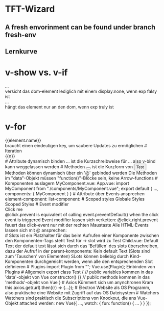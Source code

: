 # TFT-Wizard

## A fresh envorinment can be found under branch fresh-env

## Lernkurve
# v-show vs. v-if
<div v-show="exp">...</div> versicht das dom-element lediglich mit einem display:none, wenn exp falsy ist
<div v-if="exp">...</div> hängt das element nur an den dom, wenn exp truly ist

# v-for
<div v-for="element in elements" v-bind:key="element.id">{{element.name}}</div> braucht einen eindeutigen key, um saubere Updates zu ermöglichen
# Iteration
<div v-for="n in 10" v-bind:key="n">{{n}}</div>
# Attribute dynamisch binden
<a :href="`?id=${index}`">...</a> ist die Kurzschreibweise für <a v-bind:href="`?id=${index}`">...</a> also v-bind kann weggelassen werden
# Methoden
<button @click="fun"></button> ist die Kurzform von <button v-on:click="test">Test</button> Methoden können dynamisch über ein '@' gebinded werden
Die Methoden im "data"-Objekt müssen "function()"-Blöcke sein, keine Arrow-functions
# Komponenten auslagern
MyComponent.vue:
<template>
    ...
</template>
<script>
export default {
  name: "MyComponent",
  ...,
}
</script>
App.vue:
import MyComponent from "./components/MyComponent.vue";
export default {
    ...,
    components: {
        MyComponent
    }
}
# Attribute über Events ansprechen
element-component:
<template>
    <button @click="buttonClick"></button>
</template>
<script>
export default {
    ...,
    props: ["item"],
    methods: {
        buttonClick() { this.$emit('someEvent', this.item); }
    }
}
</script>
list-component:
<template>
    <div @someEvent="doStuff"></div>
</template>
<script>
export default {
    ...,
    methods: {
        doStuff(el) { 
            console.log(el);
        }
    }
}
</script>
# Scoped styles
<style> ... </style> Globale Styles
<style scoped> ... </style> Scoped Styles
# Event modifier
<div @click.prevent="fun">Click me</div> @click.prevent is equivalent of calling event.preventDefault() when the click event is triggered
Event modifier lassen sich verketten: @click.right.prevent feuert das click-event nur mit der rechten Maustaste
Alle HTML-Events lassen sich mit @ ansprechen: <div @mouseup="fun"></div>
# Slots
<slot></slot> ist ein Platzhalter für das beim Aufrufen einer Komponente zwischen den Komponenten-Tags steht
<MyComponent>Test</MyComponent> für <template><div><slot></slot></div></template> -> slot wird zu Test
Child.vue: <slot>Default Text</slot> der default text lässt sich durch das 'Befüllen' des slots überschreiben, dazu
der Aufruf in der parent-komponente: <Parent><Child>Kein default Text</Child></Parent> (Slots sind zum 'Tauschen' von Elementen)
SLots können beliebig durch Kind-Komponenten durchgereicht werden, wenn alle den entsprechenden Slot definieren
# Plugins
import Plugin from ""; Vue.use(Plugin); Einbinden von Plugins
# Allgemein
export class Test {
    // public variables kommen in das 'data'-objekt von Vue
    constructor() {}
    // public methods kommen in das 'methods'-objekt von Vue
}
# Axios
Kümmert sich um anynchronen Kram
this.axios.get(url).then((r) => {...});
# Electron
Website als OS Programm, also praktische eine Website mit Zugriff auf das OS Dateisystem
# Watchers
Watchers sind praktisch die Subscriptions von Knockout, die ans Vue-Objekt attached werden:
new Vue({
    ...,
    watch: {
        fun: function() {
            ...
        }
    }
});